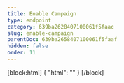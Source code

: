 ```yaml
---
title: Enable Campaign
type: endpoint
category: 639ba2628407100061f5faac
slug: enable-campaign
parentDoc: 639ba2658407100061f5faaf
hidden: false
order: 11
---
```

[block:html]
{
  "html": "<style>\n.LanguagePicker-divider { \n  display: none; }\n  \n[title=\"Toggle library\"] { \n  display: none; }\n</style>"
}
[/block]